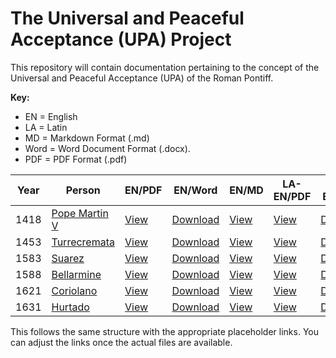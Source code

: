 # The Universal and Peaceful Acceptance (UPA) Project

This repository will contain documentation pertaining to the concept of the Universal and Peaceful Acceptance (UPA) of the Roman Pontiff.

**Key:** 
- EN = English
- LA = Latin
- MD = Markdown Format (.md)
- Word = Word Document Format (.docx).
- PDF = PDF Format (.pdf)

| Year | Person       | EN/PDF | EN/Word | EN/MD | LA-EN/PDF | LA-EN/Word | Source |
|-------|--------------|--------|---------|-------|-----------|------------|--------|
| 1418  | [Pope Martin V](https://github.com/TreadingTheTiber/UPA/tree/main/1418%20Pope%20Martin%20V) | [View](https://github.com/TreadingTheTiber/UPA/blob/main/1418%20Pope%20Martin%20V/1418_Pope_Martin_EN.pdf) | [Download](https://github.com/TreadingTheTiber/UPA/raw/refs/heads/main/1418%20Pope%20Martin%20V/1418_Pope_Martin_EN.docx) | [View](https://github.com/TreadingTheTiber/UPA/blob/main/1418%20Pope%20Martin%20V/1418_Pope_Martin_EN.md) | [View](https://github.com/TreadingTheTiber/UPA/blob/main/1418%20Pope%20Martin%20V/1418_Pope_Martin_LA_EN.pdf) | [Download](https://github.com/TreadingTheTiber/UPA/raw/refs/heads/main/1418%20Pope%20Martin%20V/1418_Pope_Martin_LA_EN.docx) | [View](https://archive.org/details/04672031.4.emory.edu/page/667/mode/2up?view=theater) |
| 1453  | [Turrecremata](https://github.com/TreadingTheTiber/UPA/tree/main/1453%20Turrecremata) | [View](https://github.com/TreadingTheTiber/UPA/blob/main/1453%20Turrecremata/1453_Turrecremata_EN.pdf) | [Download](https://github.com/TreadingTheTiber/UPA/raw/refs/heads/main/1453%20Turrecremata/1453_Turrecremata_EN.docx) | [View](https://github.com/TreadingTheTiber/UPA/blob/main/1453%20Turrecremata/1453_Turrecremata_EN.md) | [View](https://github.com/TreadingTheTiber/UPA/blob/main/1453%20Turrecremata/1453_Turrecremata_LA_EN.pdf) | [Download](https://github.com/TreadingTheTiber/UPA/raw/refs/heads/main/1453%20Turrecremata/1453_Turrecremata_LA_EN.docx) | [View](https://archive.org/details/bub_gb_GWP6pAt-ctEC/page/n779/mode/2up?view=theater) |
| 1583  | [Suarez](https://github.com/TreadingTheTiber/UPA/tree/main/1583%20Suarez) | [View](https://github.com/TreadingTheTiber/UPA/blob/main/1583%20Suarez/1583_Suarez_EN.pdf) | [Download](https://github.com/TreadingTheTiber/UPA/raw/refs/heads/main/1583%20Suarez/1583_Suarez_EN.docx) | [View](https://github.com/TreadingTheTiber/UPA/blob/main/1583%20Suarez/1583_Suarez_EN.md) | [View](https://github.com/TreadingTheTiber/UPA/blob/main/1583%20Suarez/1583_Suarez_LA_EN.pdf) | [Download](https://github.com/TreadingTheTiber/UPA/raw/refs/heads/main/1583%20Suarez/1583_Suarez_LA_EN.docx) | [View](https://www.google.com/books/edition/R_p_Francisci_Suarez_Opera_omnia/aCcNAAAAYAAJ?hl=en&gbpv=1&pg=PA161&printsec=frontcover) |
| 1588  | [Bellarmine](https://github.com/TreadingTheTiber/UPA/tree/main/1588%20Bellarmine) | [View](https://github.com/TreadingTheTiber/UPA/blob/main/1588%20Bellarmine/1588_Bellarmine_EN.pdf) | [Download](https://github.com/TreadingTheTiber/UPA/raw/refs/heads/main/1588%20Bellarmine/1588_Bellarmine_EN.docx) | [View](https://github.com/TreadingTheTiber/UPA/blob/main/1588%20Bellarmine/1588_Bellarmine_EN.md) | [View](https://github.com/TreadingTheTiber/UPA/blob/main/1588%20Bellarmine/1588_Bellarmine_LA_EN.pdf) | [Download](https://github.com/TreadingTheTiber/UPA/raw/refs/heads/main/1588%20Bellarmine/1588_Bellarmine_LA_EN.docx) | [View](https://www.google.com/books/edition/4_De_controversiis/XDkAAAAAYAAJ?hl=en&gbpv=1&pg=PA491&printsec=frontcover) |
| 1621  | [Coriolano](https://github.com/TreadingTheTiber/UPA/tree/main/1621%20Coriolano) | [View](https://github.com/TreadingTheTiber/UPA/blob/main/1621%20Coriolano/1621_Coriolano_EN.pdf) | [Download](https://github.com/TreadingTheTiber/UPA/raw/refs/heads/main/1621%20Coriolano/1621_Coriolano_EN.docx) | [View](https://github.com/TreadingTheTiber/UPA/blob/main/1621%20Coriolano/1621_Coriolano_EN.md) | [View](https://github.com/TreadingTheTiber/UPA/blob/main/1621%20Coriolano/1621_Coriolano_LA_EN.pdf) | [Download](https://github.com/TreadingTheTiber/UPA/raw/refs/heads/main/1621%20Coriolano/1621_Coriolano_LA_EN.docx) | [View](https://www.google.com/books/edition/Summa_conciliorum_omnium_quae_a_sancto_P/LpGGFUiX8egC?hl=en&gbpv=1&pg=PA82&printsec=frontcover) |
| 1631  | [Hurtado](https://github.com/TreadingTheTiber/UPA/tree/main/1631%20Hurtado) | [View](https://github.com/TreadingTheTiber/UPA/blob/main/1631%20Hurtado/1631_Hurtado_EN.pdf) | [Download](https://github.com/TreadingTheTiber/UPA/raw/refs/heads/main/1631%20Hurtado/1631_Hurtado_EN.docx) | [View](https://github.com/TreadingTheTiber/UPA/blob/main/1631%20Hurtado/1631_Hurtado_EN.md) | [View](https://github.com/TreadingTheTiber/UPA/blob/main/1631%20Hurtado/1631_Hurtado_LA_EN.pdf) | [Download](https://github.com/TreadingTheTiber/UPA/raw/refs/heads/main/1631%20Hurtado/1631_Hurtado_LA_EN.docx) | [View](https://books.google.com/books/download/Petri_Hurtado_de_Mendoza_Scholasticae_et.pdf?id=f-lyKzvP8LYC&hl=en&capid=AFLRE70MbAEEnJ2d-QumA4-951_QHNHfkXMEfTy64DZQMgDy6qocUkq6s5buIhsbgkG7t3036O2QvU6-bWejLT4Mjba2tRE-dQ&continue=https://books.google.com/books/download/Petri_Hurtado_de_Mendoza_Scholasticae_et.pdf%3Fid%3Df-lyKzvP8LYC%26output%3Dpdf%26hl%3Den) |

This follows the same structure with the appropriate placeholder links. You can adjust the links once the actual files are available.
